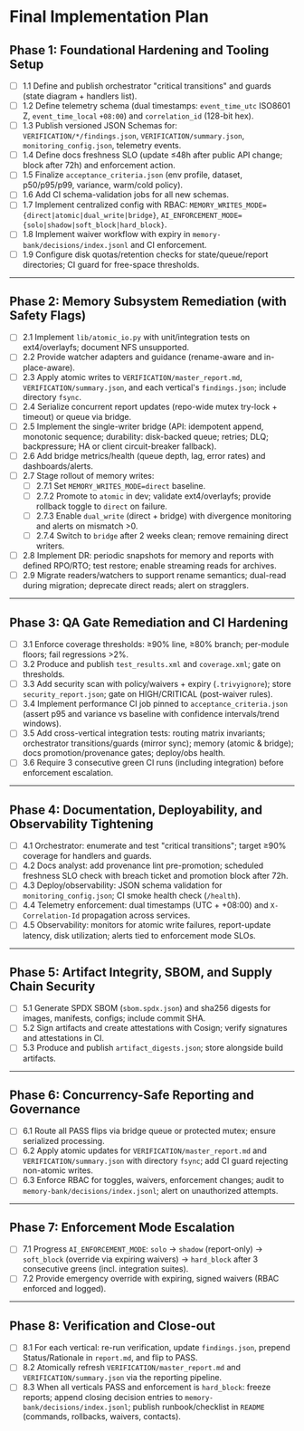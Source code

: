 # Final Implementation Plan

## Phase 1: Foundational Hardening and Tooling Setup

- [ ] 1.1 Define and publish orchestrator "critical transitions" and guards (state diagram + handlers list).
- [ ] 1.2 Define telemetry schema (dual timestamps: `event_time_utc` ISO8601 Z, `event_time_local` `+08:00`) and `correlation_id` (128-bit hex).
- [ ] 1.3 Publish versioned JSON Schemas for: `VERIFICATION/*/findings.json`, `VERIFICATION/summary.json`, `monitoring_config.json`, telemetry events.
- [ ] 1.4 Define docs freshness SLO (update ≤48h after public API change; block after 72h) and enforcement action.
- [ ] 1.5 Finalize `acceptance_criteria.json` (env profile, dataset, p50/p95/p99, variance, warm/cold policy).
- [ ] 1.6 Add CI schema-validation jobs for all new schemas.
- [ ] 1.7 Implement centralized config with RBAC: `MEMORY_WRITES_MODE={direct|atomic|dual_write|bridge}`, `AI_ENFORCEMENT_MODE={solo|shadow|soft_block|hard_block}`.
- [ ] 1.8 Implement waiver workflow with expiry in `memory-bank/decisions/index.jsonl` and CI enforcement.
- [ ] 1.9 Configure disk quotas/retention checks for state/queue/report directories; CI guard for free-space thresholds.

---

## Phase 2: Memory Subsystem Remediation (with Safety Flags)

- [ ] 2.1 Implement `lib/atomic_io.py` with unit/integration tests on ext4/overlayfs; document NFS unsupported.
- [ ] 2.2 Provide watcher adapters and guidance (rename-aware and in-place-aware).
- [ ] 2.3 Apply atomic writes to `VERIFICATION/master_report.md`, `VERIFICATION/summary.json`, and each vertical's `findings.json`; include directory `fsync`.
- [ ] 2.4 Serialize concurrent report updates (repo-wide mutex try-lock + timeout) or queue via bridge.
- [ ] 2.5 Implement the single-writer bridge (API: idempotent append, monotonic sequence; durability: disk-backed queue; retries; DLQ; backpressure; HA or client circuit-breaker fallback).
- [ ] 2.6 Add bridge metrics/health (queue depth, lag, error rates) and dashboards/alerts.
- [ ] 2.7 Stage rollout of memory writes:
  - [ ] 2.7.1 Set `MEMORY_WRITES_MODE=direct` baseline.
  - [ ] 2.7.2 Promote to `atomic` in dev; validate ext4/overlayfs; provide rollback toggle to `direct` on failure.
  - [ ] 2.7.3 Enable `dual_write` (direct + bridge) with divergence monitoring and alerts on mismatch >0.
  - [ ] 2.7.4 Switch to `bridge` after 2 weeks clean; remove remaining direct writers.
- [ ] 2.8 Implement DR: periodic snapshots for memory and reports with defined RPO/RTO; test restore; enable streaming reads for archives.
- [ ] 2.9 Migrate readers/watchers to support rename semantics; dual-read during migration; deprecate direct reads; alert on stragglers.

---

## Phase 3: QA Gate Remediation and CI Hardening

- [ ] 3.1 Enforce coverage thresholds: ≥90% line, ≥80% branch; per-module floors; fail regressions >2%.
- [ ] 3.2 Produce and publish `test_results.xml` and `coverage.xml`; gate on thresholds.
- [ ] 3.3 Add security scan with policy/waivers + expiry (`.trivyignore`); store `security_report.json`; gate on HIGH/CRITICAL (post-waiver rules).
- [ ] 3.4 Implement performance CI job pinned to `acceptance_criteria.json` (assert p95 and variance vs baseline with confidence intervals/trend windows).
- [ ] 3.5 Add cross-vertical integration tests: routing matrix invariants; orchestrator transitions/guards (mirror sync); memory (atomic & bridge); docs promotion/provenance gates; deploy/obs health.
- [ ] 3.6 Require 3 consecutive green CI runs (including integration) before enforcement escalation.

---

## Phase 4: Documentation, Deployability, and Observability Tightening

- [ ] 4.1 Orchestrator: enumerate and test "critical transitions"; target ≥90% coverage for handlers and guards.
- [ ] 4.2 Docs analyst: add provenance lint pre-promotion; scheduled freshness SLO check with breach ticket and promotion block after 72h.
- [ ] 4.3 Deploy/observability: JSON schema validation for `monitoring_config.json`; CI smoke health check (`/health`).
- [ ] 4.4 Telemetry enforcement: dual timestamps (UTC + +08:00) and `X-Correlation-Id` propagation across services.
- [ ] 4.5 Observability: monitors for atomic write failures, report-update latency, disk utilization; alerts tied to enforcement mode SLOs.

---

## Phase 5: Artifact Integrity, SBOM, and Supply Chain Security

- [ ] 5.1 Generate SPDX SBOM (`sbom.spdx.json`) and sha256 digests for images, manifests, configs; include commit SHA.
- [ ] 5.2 Sign artifacts and create attestations with Cosign; verify signatures and attestations in CI.
- [ ] 5.3 Produce and publish `artifact_digests.json`; store alongside build artifacts.

---

## Phase 6: Concurrency-Safe Reporting and Governance

- [ ] 6.1 Route all PASS flips via bridge queue or protected mutex; ensure serialized processing.
- [ ] 6.2 Apply atomic updates for `VERIFICATION/master_report.md` and `VERIFICATION/summary.json` with directory `fsync`; add CI guard rejecting non-atomic writes.
- [ ] 6.3 Enforce RBAC for toggles, waivers, enforcement changes; audit to `memory-bank/decisions/index.jsonl`; alert on unauthorized attempts.

---

## Phase 7: Enforcement Mode Escalation

- [ ] 7.1 Progress `AI_ENFORCEMENT_MODE`: `solo` → `shadow` (report-only) → `soft_block` (override via expiring waivers) → `hard_block` after 3 consecutive greens (incl. integration suites).
- [ ] 7.2 Provide emergency override with expiring, signed waivers (RBAC enforced and logged).

---

## Phase 8: Verification and Close-out

- [ ] 8.1 For each vertical: re-run verification, update `findings.json`, prepend Status/Rationale in `report.md`, and flip to PASS.
- [ ] 8.2 Atomically refresh `VERIFICATION/master_report.md` and `VERIFICATION/summary.json` via the reporting pipeline.
- [ ] 8.3 When all verticals PASS and enforcement is `hard_block`: freeze reports; append closing decision entries to `memory-bank/decisions/index.jsonl`; publish runbook/checklist in `README` (commands, rollbacks, waivers, contacts).
